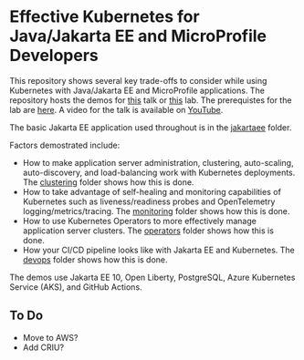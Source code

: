 # Effective Kubernetes for Java/Jakarta EE and MicroProfile Developers
This repository shows several key trade-offs to consider while using Kubernetes with Java/Jakarta EE and MicroProfile applications. The repository hosts the demos 
for [this](abstract.md) talk or [this](lab-abstract.md) lab. The prerequistes for the lab are [here](prerequisites.md). A video for the talk is available 
on [YouTube](https://www.youtube.com/watch?v=Q2jTk3-1Fdc).

The basic Jakarta EE application used throughout is in the [jakartaee](/jakartaee) folder. 

Factors demostrated include:

* How to make application server administration, clustering, auto-scaling, auto-discovery, and load-balancing work with Kubernetes deployments. The [clustering](/clustering) folder shows how this is done.
* How to take advantage of self-healing and monitoring capabilities of Kubernetes such as liveness/readiness probes and OpenTelemetry logging/metrics/tracing. The [monitoring](/monitoring) folder shows how this is done.
* How to use Kubernetes Operators to more effectively manage application server clusters. The [operators](/operators) folder shows how this is done.
* How your CI/CD pipeline looks like with Jakarta EE and Kubernetes. The [devops](/devops) folder shows how this is done.

The demos use Jakarta EE 10, Open Liberty, PostgreSQL, Azure Kubernetes Service (AKS), and GitHub Actions.

## To Do
* Move to AWS?
* Add CRIU?
